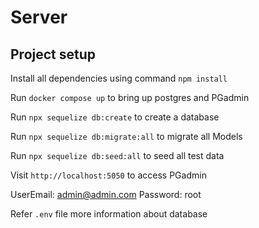 # Server

## Project setup

Install all dependencies using command `npm install`

Run `docker compose up` to bring up postgres and PGadmin

Run `npx sequelize db:create` to create a database

Run `npx sequelize db:migrate:all` to migrate all Models

Run `npx sequelize db:seed:all` to seed all test data

Visit `http://localhost:5050` to access PGadmin

UserEmail: admin@admin.com
Password: root

Refer `.env` file more information about database
